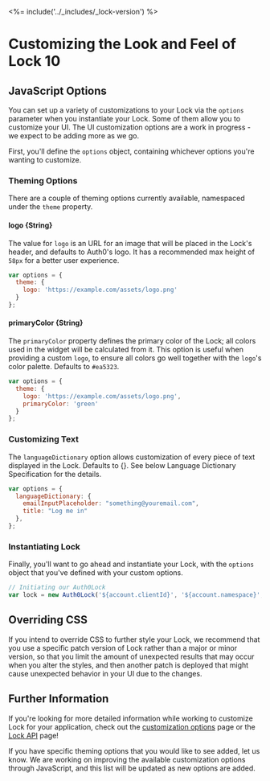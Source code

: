 <%= include('../_includes/_lock-version') %>

# Customizing the Look and Feel of Lock 10

## JavaScript Options
You can set up a variety of customizations to your Lock via the `options` parameter when you instantiate your Lock. Some of them allow you to customize your UI. The UI customization options are a work in progress - we expect to be adding more as we go. 

First, you'll define the `options` object, containing whichever options you're wanting to customize.

### Theming Options
There are a couple of theming options currently available, namespaced under the `theme` property.

#### logo {String}
The value for `logo` is an URL for an image that will be placed in the Lock's header, and defaults to Auth0's logo. It has a recommended max height of `58px` for a better user experience.

```js
var options = {
  theme: {
    logo: 'https://example.com/assets/logo.png'
  }  
};
```

#### primaryColor {String}
The `primaryColor` property defines the primary color of the Lock; all colors used in the widget will be calculated from it. This option is useful when providing a custom `logo`, to ensure all colors go well together with the `logo`'s color palette. Defaults to `#ea5323`.

```js
var options = {
  theme: {
    logo: 'https://example.com/assets/logo.png',
    primaryColor: 'green'
  }  
};
```

### Customizing Text
The `languageDictionary` option allows customization of every piece of text displayed in the Lock. Defaults to {}. See below Language Dictionary Specification for the details.

```js
var options = {
  languageDictionary: {
    emailInputPlaceholder: "something@youremail.com",
    title: "Log me in"
  },
};
```
### Instantiating Lock
Finally, you'll want to go ahead and instantiate your Lock, with the `options` object that you've defined with your custom options.

```js
// Initiating our Auth0Lock
var lock = new Auth0Lock('${account.clientId}', '${account.namespace}', options);
```

## Overriding CSS
If you intend to override CSS to further style your Lock, we recommend that you use a specific patch version of Lock rather than a major or minor version, so that you limit the amount of unexpected results that may occur when you alter the styles, and then another patch is deployed that might cause unexpected behavior in your UI due to the changes. 

## Further Information
If you're looking for more detailed information while working to customize Lock for your application, check out the [customization options](/libraries/lock/v10/customization) page or the [Lock API](/libraries/lock/v10/api) page!

If you have specific theming options that you would like to see added, let us know. We are working on improving the available customization options through JavaScript, and this list will be updated as new options are added.

